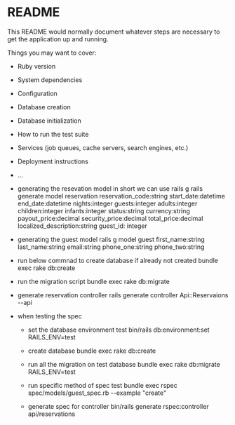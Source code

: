 # README

This README would normally document whatever steps are necessary to get the
application up and running.

Things you may want to cover:

* Ruby version

* System dependencies

* Configuration

* Database creation

* Database initialization

* How to run the test suite

* Services (job queues, cache servers, search engines, etc.)

* Deployment instructions

* ...

* generating the resevation model in short we can use rails g
	rails generate model reservation reservation_code:string start_date:datetime end_date:datetime nights:integer guests:integer adults:integer children:integer infants:integer status:string currency:string payout_price:decimal security_price:decimal total_price:decimal localized_description:string guest_id: integer

* generating the guest model
	rails g model guest first_name:string last_name:string email:string phone_one:string phone_two:string
* run below commnad to create database if already not created
	bundle exec rake db:create

* run the migration script
 bundle exec rake db:migrate

* generate reservation controller
	rails generate controller Api::Reservaions --api

* when testing the spec
	
	* set the database environment test
	bin/rails db:environment:set RAILS_ENV=test
	* create database
	  bundle exec rake db:create

	* run all the migration on test database
	bundle exec rake db:migrate RAILS_ENV=test
	* run specific method of spec test
	bundle exec rspec spec/models/guest_spec.rb --example "create"
   * generate spec for controller
   	bin/rails generate rspec:controller api/reservations




